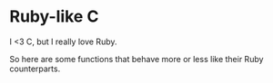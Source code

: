 # Ruby-like C

I <3 C, but I really love Ruby.

So here are some functions that behave more or less like their Ruby counterparts.
